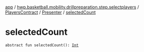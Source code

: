 [app](../../../index.md) / [hwp.basketball.mobility.drillpreparation.step.selectplayers](../../index.md) / [PlayersContract](../index.md) / [Presenter](index.md) / [selectedCount](.)

# selectedCount

`abstract fun selectedCount(): `[`Int`](https://kotlinlang.org/api/latest/jvm/stdlib/kotlin/-int/index.html)